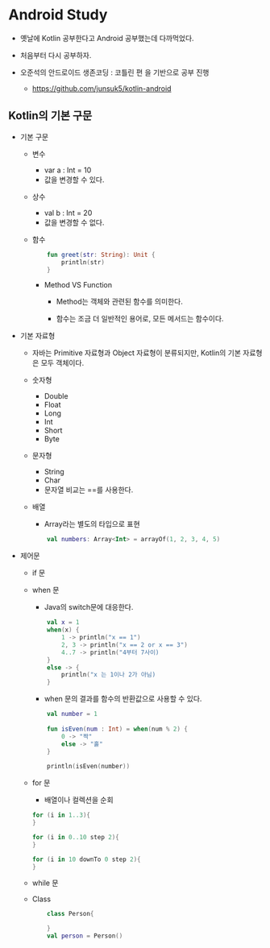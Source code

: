 # Android Study

- 옛날에 Kotlin 공부한다고 Android 공부했는데 다까먹었다.

- 처음부터 다시 공부하자.

- 오준석의 안드로이드 생존코딩 : 코틀린 편 을 기반으로 공부 진행

    - https://github.com/junsuk5/kotlin-android
    
## Kotlin의 기본 구문

- 기본 구문

    - 변수
        - var a : Int = 10
        - 값을 변경할 수 있다.
    - 상수
        - val b : Int = 20
        - 값을 변경할 수 없다.

    - 함수
        ``` kotlin
            fun greet(str: String): Unit {
                println(str)
            }
        ```
        - Method VS Function

            - Method는 객체와 관련된 함수를 의미한다.

            - 함수는 조금 더 일반적인 용어로, 모든 메서드는 함수이다.

- 기본 자료형

    - 자바는 Primitive 자료형과 Object 자료형이 분류되지만, Kotlin의 기본 자료형은 모두 객체이다.

    - 숫자형
        - Double
        - Float
        - Long
        - Int
        - Short
        - Byte

    - 문자형
        - String
        - Char
        - 문자열 비교는 ==를 사용한다.

    
    - 배열
        - Array라는 별도의 타입으로 표현
        ``` kotlin
            val numbers: Array<Int> = arrayOf(1, 2, 3, 4, 5)
        ```

- 제어문

    - if 문
    
    - when 문

        - Java의 switch문에 대응한다.
        
        ``` kotlin
            val x = 1
            when(x) {
                1 -> println("x == 1")
                2, 3 -> println("x == 2 or x == 3")
                4..7 -> println("4부터 7사이)
            }
            else -> {
                println("x 는 1이나 2가 아님)
            }
        ```

        - when 문의 결과를 함수의 반환값으로 사용할 수 있다.

        ``` kotlin
            val number = 1
            
            fun isEven(num : Int) = when(num % 2) {
                0 -> "짝"
                else -> "홀"
            }
            
            println(isEven(number))
        ```

    - for 문

        - 배열이나 컬렉션을 순회

        ``` kotlin
        for (i in 1..3){
        }

        for (i in 0..10 step 2){
        }

        for (i in 10 downTo 0 step 2){
        }
        ```

    - while 문

    - Class

        ``` kotlin
            class Person{

            }
            val person = Person()
            
        ```
